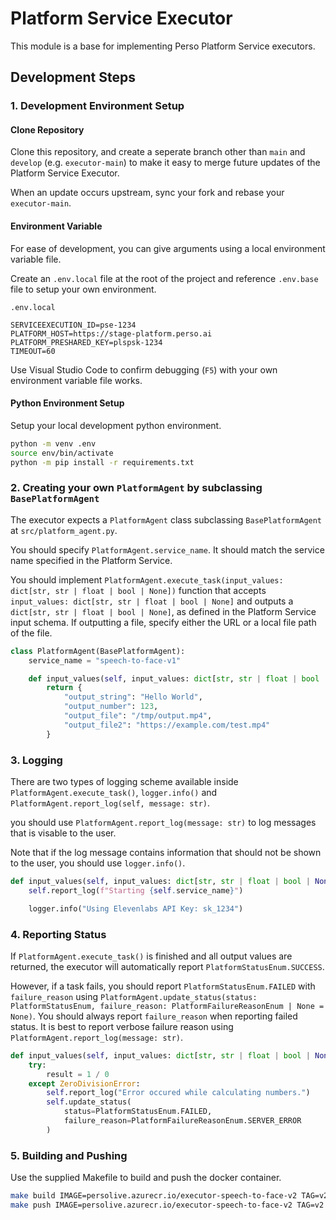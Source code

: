 # Platform Service Executor

This module is a base for implementing Perso Platform Service executors.

## Development Steps

### 1. Development Environment Setup

#### Clone Repository

Clone this repository, and create a seperate branch other than `main` and `develop` (e.g. `executor-main`) to make it easy to merge future updates of the Platform Service Executor.

When an update occurs upstream, sync your fork and rebase your `executor-main`.

#### Environment Variable

For ease of development, you can give arguments using a local environment variable file.

Create an `.env.local` file at the root of the project and reference `.env.base` file to setup your own environment.

```
.env.local

SERVICEEXECUTION_ID=pse-1234
PLATFORM_HOST=https://stage-platform.perso.ai
PLATFORM_PRESHARED_KEY=plspsk-1234
TIMEOUT=60
```

Use Visual Studio Code to confirm debugging (`F5`) with your own environment variable file works.

#### Python Environment Setup

Setup your local development python environment.

```sh
python -m venv .env
source env/bin/activate
python -m pip install -r requirements.txt
```

### 2. Creating your own `PlatformAgent` by subclassing `BasePlatformAgent`

The executor expects a `PlatformAgent` class subclassing `BasePlatformAgent` at `src/platform_agent.py`.

You should specify `PlatformAgent.service_name`. It should match the service name specified in the Platform Service.

You should implement `PlatformAgent.execute_task(input_values: dict[str, str | float | bool | None])` function that accepts `input_values: dict[str, str | float | bool | None]` and outputs a `dict[str, str | float | bool | None]`, as defined in the Platform Service input schema. If outputting a file, specify either the URL or a local file path of the file.

```python
class PlatformAgent(BasePlatformAgent):
    service_name = "speech-to-face-v1"

    def input_values(self, input_values: dict[str, str | float | bool | None]):
        return {
            "output_string": "Hello World",
            "output_number": 123,
            "output_file": "/tmp/output.mp4",
            "output_file2": "https://example.com/test.mp4"
        }
```

### 3. Logging

There are two types of logging scheme available inside `PlatformAgent.execute_task()`, `logger.info()` and `PlatformAgent.report_log(self, message: str)`. 

you should use `PlatformAgent.report_log(message: str)` to log messages that is visable to the user.

Note that if the log message contains information that should not be shown to the user, you should use `logger.info()`.

```python
def input_values(self, input_values: dict[str, str | float | bool | None]):
    self.report_log(f"Starting {self.service_name}")

    logger.info("Using Elevenlabs API Key: sk_1234")
```



### 4. Reporting Status

If `PlatformAgent.execute_task()` is finished and all output values are returned, the executor will automatically report `PlatformStatusEnum.SUCCESS`.

However, if a task fails, you should report `PlatformStatusEnum.FAILED` with `failure_reason` using `PlatformAgent.update_status(status: PlatformStatusEnum, failure_reason: PlatformFailureReasonEnum | None = None)`. You should always report `failure_reason` when reporting failed status. It is best to report verbose failure reason using `PlatformAgent.report_log(message: str)`.


```python
def input_values(self, input_values: dict[str, str | float | bool | None]):
    try:
        result = 1 / 0
    except ZeroDivisionError:
        self.report_log("Error occured while calculating numbers.")
        self.update_status(
            status=PlatformStatusEnum.FAILED,
            failure_reason=PlatformFailureReasonEnum.SERVER_ERROR
        )
```


### 5. Building and Pushing

Use the supplied Makefile to build and push the docker container.

```sh
make build IMAGE=persolive.azurecr.io/executor-speech-to-face-v2 TAG=v2
make push IMAGE=persolive.azurecr.io/executor-speech-to-face-v2 TAG=v2
```
